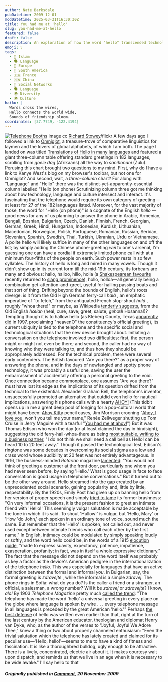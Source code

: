 ```yaml
---
author: Nate Barksdale
pubDatetime: 2009-12-01
modDatetime: 2025-03-31T16:30:30Z
title: You had me at 'hello'
slug: you-had-me-at-hello
featured: false
draft: false
description: An exploration of how the word "hello" transcended technology and culture through the evolution of telephonic communication.
emoji: 📞
tags:
  - 🌙 Islam
  - 🗣️ Language
  - 🍷 Europe
  - 🧉 South America
  - 🇫🇷 France
  - 🇨🇳 China
  - 📱 Social Networks
  - 🗣️ Language
  - 🌍 Diversity
  - 🌍 Culture
haiku: |
  Words cross the wires,  
  Hello connects the world wide,  
  Sounds of friendship bloom.
coordinates: [37.7749, -122.4194]
---
```


[![Telephone Booths](@assets/images/telephones.jpg)](@assets/images/telephones.jpg)
image cc [Richard Stowey](http://www.flickr.com/photos/richardstowey/)/flickr
A few days ago I followed a link to [Omniglot](http://omniglot.com/index.htm), a treasure-trove of comparative linguistics for laymen and the lovers of global alphabets, of which I am both. The page I landed on was titled [Translations of Hello in many languages](http://omniglot.com/language/phrases/hello.htm) and featured a giant three-column table offering standard greetings in 182 languages, scrolling from _goeie dag_ (Afrikaans) all the way to _sanibonani_ (Zulu). Perusing this chart brought two questions to my mind. First, why do I have a link to Kanye West's blog on my browser's toolbar, but not one for Omniglot? And second, wait, a _three-column_ chart? For along with "Language" and "Hello" there was the distinct-yet-apparently-essential column labelled "Hello (on phone)
Scrutinizing column three got me thinking about how technology, language and culture intersect and interact. It's fascinating that the telephone would require its own category of greeting—at least for 27 of the 182 languages listed. Moreover, for the vast majority of those, the word for "Hello (on phone)" is a cognate of the English _hello_ —good news for any of us planning to answer the phone in Arabic, Armenian, Bengali, Bosnian, Bulgarian, Czech, Danish, Finnish, French, Georgian, German, Greek, Hindi, Hungarian, Indonesian, Kurdish, Lithuanian, Macedonian, Norwegian, Polish, Portuguese, Romanian, Russian, Serbian, Slovenian, Spanish, Swedish, Thai, Turkish, Ukranian, Urdu or Vietnamese. A polite hello will likely suffice in many of the other languages on and off the list; by simply adding the Chinese phone-greeting _wéi_ to one's arsenal, I'm guessing one can have a cordial if extremely limited phone call with at a minimum four-fifths of the people on earth. Such power rests in so few syllables. The history of hello is long and mired in many vowels. Though it didn't show up in its current form till the mid-19th century, its forbears are many and obvious: hallo, halloo, hillo, holla (a [Shakespearean favourite](http://www.rhymezone.com/r/ss.cgi?q=holla&mode=k) recently returned to [slang prominence](http://www.urbandictionary.com/define.php?term=holla)), hollo, holloa—all generally being a combination get-attention-and-greet, useful for hailing passing boats and that sort of thing. Drifting beyond the bounds of English, hello's roots diverge: is it from the Old High German ferry-call _halâ_ , an emphatic imperative of "to fetch," from the antiquated French stop-shout _holà_ , roughly "whoa there!" or maybe, as Wikipedia [tenderly suggests](http://en.wikipedia.org/wiki/Hello#Hallo), from the Old English _hœlan_ (heal, cure, save; greet, salute; _gehœl!_ Hosanna!)? Tempting though it is to hallow hello (as Kleberg County, Texas [apparently did](http://heaveno.com/resolution.htm) in 1997, proclaiming "heavenO" the constituency's official greeting), its current ubiquity is tied to the telephone and the specific social and technological situations that the new device brought about. Initiating a conversation on the telephone involved two difficulties: first, the person might or might not even be there; and second, the caller had no way of knowing who they were talking to, and thus how they should be appropriately addressed. For the technical problem, there were several early contenders. The British favoured "Are you there?" as a proper way of answering the phone, and in the days of newfangled and spotty phone technology, it was probably a useful one, saving the user the embarrassment of accidentally offering a personal greeting to the void. Once connection became commonplace, one assumes "Are you there?" must have lost its edge as the implications of its question drifted from the technical to the existential. Alexander Graham Bell, the telephone's inventor, unsuccessfully promoted an alternative that outdid even hello for nautical implications, answering his phone calls with a hearty [AHOY!](http://www.npr.org/programs/lnfsound/stories/990319.stories.html) (This tidbit opens up in me a great deep pool of longing for a pop-cultural world that might have been: [Ahoy Kitty](http://www.sanrio.com/) pencil cases, Jim Morrison crooning "[Ahoy, I love you](http://www.youtube.com/watch?v=hzM71scYw0M), won't you tell me your name," Renée Zellweger shutting up Tom Cruise in Jerry Maguire with a tearful "[You had me at ahoy!](http://www.youtube.com/watch?v=NpWAlvWNZj0&feature=related)") But it was Thomas Edison who won the day (or at least claimed the day in hindsight), suggesting the old ferry-hail-whoa-there as being [most suitable, writing to a business partner](http://www.collectorcafe.com/article_archive.asp?article=800&id=1507), "I do not think we shall need a call bell as Hello! can be heard 10 to 20 feet away." Though it passed the technological test, Edison's ringtone was some decades in overcoming its social stigma as a low and crass word whose audibility at 20 feet was not entirely advantageous. In 1916, the business-minded _Rotarian_ magazine [lamented](http://books.google.com/books?id=fVgEAAAAMBAJ&pg=PA553&lpg=PA554&dq=telephone+greetings+hello&lr=&as_drrb_is=b&as_minm_is=0&as_miny_is=1499&as_maxm_is=0&as_maxy_is=1925&num=100&as_brr=1&output=html): "You would not think of greeting a customer at the front door, particularly one whom you had never seen before, by saying 'Hello.' What is good usage in face to face conversation is good usage in telephone conversations." But it turned out to be the other way around. Hello streamed into the gap created by an unprecedented social scenario, gaining popularity and, little by little, respectability. By the 1920s, Emily Post had given up on banning hello from her version of proper speech and simply [tried to tame](http://books.google.com/books?pg=PA19&dq=emily+post+hello&client=firefox-a&id=HhAYAAAAIAAJ#v=onepage&q=&f=false) its former brashness: "On very informal occasions, it is the present fashion to greet an intimate friend with 'Hello!' This seemingly vulgar salutation is made acceptable by the tone in which it is said. To shout 'Hullow!' is vulgar, but 'Hello, Mary' or 'How 'do John,' each spoken in an ordinary tone of voice, sound much the same. But remember that the 'Hello' is spoken, not called out, and never used except between intimate friends who call each other by the first name." In English, intimacy could be modulated by simply speaking loudly or softly, and the word hello could be, in the words of a 1915 [elocution guide](http://books.google.com/books?pg=PA578&dq=telephone+greetings+hello&lr=&as_drrb_is=b&as_minm_is=0&as_miny_is=1499&as_maxm_is=0&as_maxy_is=1925&id=bH9ZAAAAMAAJ&num=100&as_brr=1&output=html), "made to express suavity, expectancy, patience, impatience, exasperation, profanity; in fact, was in itself a whole expressive dictionary." The fact that the message did not depend on the word itself was probably as key a factor as the device's American pedigree in the internationalization of the telephone _hello_. This was especially for languages that have an active distinction between the formal and informal _you_. In Bulgarian, say, the formal greeting is _zdravejte_ , while the informal is a simple _zdravej_. The phone rings in Sofia: what do you do? Is the caller a friend or a stranger, an official, a salesman, a wrong number? Will it be _zdravej_ or _zdravejte_? I know, _alo!_ By 1903 _Telephone Magazine_ pretty much [called the trend](http://books.google.com/books?pg=PA193&dq=telephone+greetings+hello&lr=&as_drrb_is=b&as_minm_is=0&as_miny_is=1499&as_maxm_is=0&as_maxy_is=1925&id=p1lKAAAAMAAJ&num=100&as_brr=1&output=html): "The telephone has made the word 'hello' a universal greeting in every place on the globe where language is spoken by wire . . . every telephone message in all languages is preceded by the great American 'hello.'" Perhaps [the best defense](http://books.google.com/books?pg=PA4&vq=telephone&dq=telephone+etiquette+hello&id=hTgCAAAAYAAJ&as_brr=1&output=html) of hello was written even earlier than that, right at the turn of the last century by the American educator, theologian and diplomat Henry van Dyke, who, as the author of the verses to "Joyful, Joyful We Adore Thee," knew a thing or two about properly channeled enthusiasm: "Even the trivial salutation which the telephone has lately created and claimed for its peculiar use—'Hello, hello!'—seems to me to have a kind of fitness and fascination. It is like a thoroughbred bulldog, ugly enough to be attractive. There is a lively, concentrated, electric air about it. It makes courtesy wait upon dispatch, and reminds us that we live in an age when it is necessary to be wide awake."
I'll say hello to that

##### Originally published in [_Comment_](http://www.cardus.ca/comment/article/1244/), 20 November 2009
